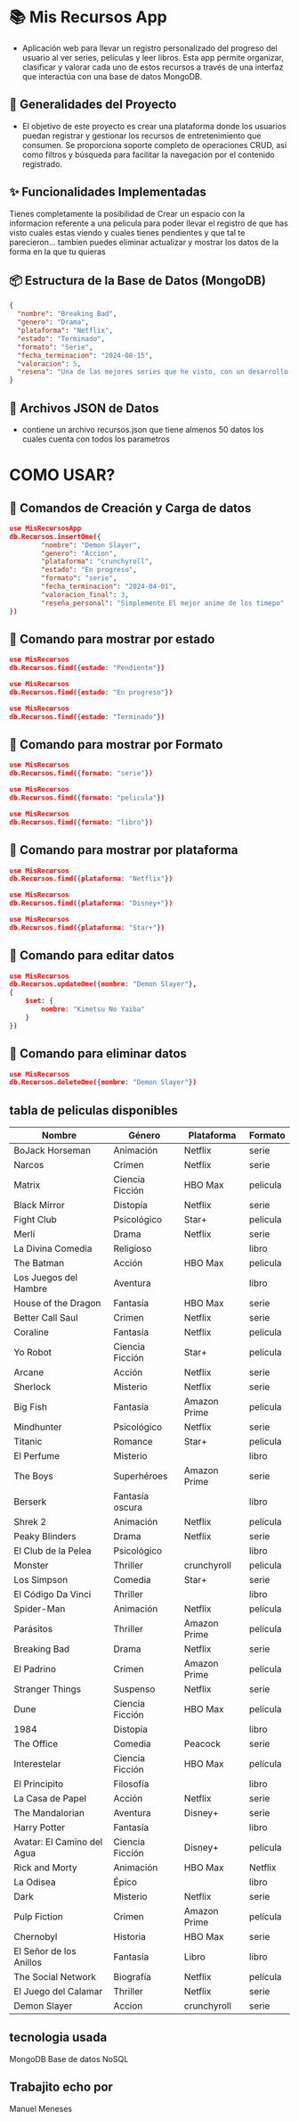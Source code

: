 # 📚 Mis Recursos App

- Aplicación web para llevar un registro personalizado del progreso del usuario al ver series, películas y leer libros. Esta app permite organizar, clasificar y valorar cada uno de estos recursos a través de una interfaz que interactúa con una base de datos MongoDB.

## 🧩 Generalidades del Proyecto

- El objetivo de este proyecto es crear una plataforma donde los usuarios puedan registrar y gestionar los recursos de entretenimiento que consumen. Se proporciona soporte completo de operaciones CRUD, así como filtros y búsqueda para facilitar la navegación por el contenido registrado.

## ✨ Funcionalidades Implementadas

Tienes completamente la posibilidad de Crear un espacio con la informacion referente a una pelicula para poder llevar el registro de que has visto cuales estas viendo y cuales tienes pendientes y que tal te parecieron... tambien puedes eliminar actualizar y mostrar los datos de la forma en la que tu quieras

## 📦 Estructura de la Base de Datos (MongoDB)

```json
{
  "nombre": "Breaking Bad",
  "genero": "Drama",
  "plataforma": "Netflix",
  "estado": "Terminado",
  "formato": "Serie",
  "fecha_terminacion": "2024-08-15",
  "valoracion": 5,
  "resena": "Una de las mejores series que he visto, con un desarrollo de personajes impresionante."
}
```
## 📁 Archivos JSON de Datos

- contiene un archivo recursos.json que tiene almenos 50 datos los cuales cuenta con todos los parametros

# COMO USAR?

## 🧪 Comandos de Creación y Carga de datos

```json
use MisRecursosApp
db.Recursos.insertOne({
        "nombre": "Demon Slayer",
        "genero": "Accion",
        "plataforma": "crunchyroll",
        "estado": "En progreso",
        "formato": "serie",
        "fecha_terminacion": "2024-04-01",
        "valoracion_final": 3,
        "reseña_personal": "Simplemente El mejor anime de los timepo"
})
```
## 🧪 Comando para mostrar por estado

```json
use MisRecursos
db.Recursos.find({estado: "Pendiente"})

use MisRecursos
db.Recursos.find({estado: "En progreso"})

use MisRecursos
db.Recursos.find({estado: "Terminado"})
```

## 🧪 Comando para mostrar por Formato

```json
use MisRecursos
db.Recursos.find({formato: "serie"})

use MisRecursos
db.Recursos.find({formato: "pelicula"})

use MisRecursos
db.Recursos.find({formato: "libro"})
```

## 🧪 Comando para mostrar por plataforma

```json
use MisRecursos
db.Recursos.find({plataforma: "Netflix"})

use MisRecursos
db.Recursos.find({plataforma: "Disney+"})

use MisRecursos
db.Recursos.find({plataforma: "Star+"})
```

## 🧪 Comando para editar datos

```json
use MisRecursos
db.Recursos.updateOne({nombre: "Demon Slayer"},
{
    $set: {
        nombre: "Kimetsu No Yaiba"
    }
})
```

## 🧪 Comando para eliminar datos

```json
use MisRecursos
db.Recursos.deleteOne({nombre: "Demon Slayer"})
```

## tabla de peliculas disponibles

| Nombre                     | Género          | Plataforma   | Formato  |
|----------------------------|-----------------|--------------|----------|
| BoJack Horseman            | Animación       | Netflix      | serie    |
| Narcos                     | Crimen          | Netflix      | serie    |
| Matrix                     | Ciencia Ficción | HBO Max      | pelicula |
| Black Mirror               | Distopía        | Netflix      | serie    |
| Fight Club                 | Psicológico     | Star+        | pelicula |
| Merlí                      | Drama           | Netflix      | serie    |
| La Divina Comedia          | Religioso       |              | libro    |
| The Batman                 | Acción          | HBO Max      | pelicula |
| Los Juegos del Hambre      | Aventura        |              | libro    |
| House of the Dragon        | Fantasía        | HBO Max      | serie    |
| Better Call Saul           | Crimen          | Netflix      | serie    |
| Coraline                   | Fantasía        | Netflix      | pelicula |
| Yo Robot                   | Ciencia Ficción | Star+        | pelicula |
| Arcane                     | Acción          | Netflix      | serie    |
| Sherlock                   | Misterio        | Netflix      | serie    |
| Big Fish                   | Fantasía        | Amazon Prime | pelicula |
| Mindhunter                 | Psicológico     | Netflix      | serie    |
| Titanic                    | Romance         | Star+        | pelicula |
| El Perfume                 | Misterio        |              | libro    |
| The Boys                   | Superhéroes     | Amazon Prime | serie    |
| Berserk                    | Fantasía oscura |              | libro    |
| Shrek 2                    | Animación       | Netflix      | película |
| Peaky Blinders             | Drama           | Netflix      | serie    |
| El Club de la Pelea        | Psicológico     |              | libro    |
| Monster                    | Thriller        | crunchyroll  | pelicula |
| Los Simpson                | Comedia         | Star+        | serie    |
| El Código Da Vinci         | Thriller        |              | libro    |
| Spider-Man                 | Animación       | Netflix      | película |
| Parásitos                  | Thriller        | Amazon Prime | película |
| Breaking Bad               | Drama           | Netflix      | serie    |
| El Padrino                 | Crimen          | Amazon Prime | película |
| Stranger Things            | Suspenso        | Netflix      | serie    |
| Dune                       | Ciencia Ficción | HBO Max      | película |
| 1984                       | Distopía        |              | libro    |
| The Office                 | Comedia         | Peacock      | serie    |
| Interestelar               | Ciencia Ficción | HBO Max      | película |
| El Principito              | Filosofía       |              | libro    |
| La Casa de Papel           | Acción          | Netflix      | serie    |
| The Mandalorian            | Aventura        | Disney+      | serie    |
| Harry Potter               | Fantasía        |              | libro    |
| Avatar: El Camino del Agua | Ciencia Ficción | Disney+      | película |
| Rick and Morty | Animación | HBO Max         | Netflix      | serie    |
| La Odisea                  | Épico           |              | libro    |
| Dark                       | Misterio        | Netflix      | serie    |
| Pulp Fiction               | Crimen          | Amazon Prime | película |
| Chernobyl                  | Historia        | HBO Max      | serie    |
| El Señor de los Anillos    | Fantasía        | Libro        | libro    |
| The Social Network         | Biografía       | Netflix      | película |
| El Juego del Calamar       | Thriller        | Netflix      | serie    |
| Demon Slayer               | Accion          | crunchyroll  | serie    |

## tecnologia usada

MongoDB Base de datos NoSQL

## Trabajito echo por

Manuel Meneses






